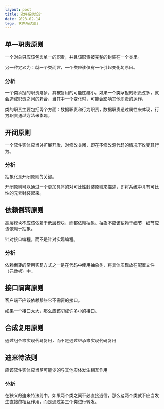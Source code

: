 ```yaml
---
layout: post
title: 软件系统设计
date: 2023-02-14
tags: 软件系统设计
---
```


## 单一职责原则

一个对象只应该包含单一的职责，并且该职责被完整的封装在一个类里。

另一种定义为：就一个类而言，一个类应该仅有一个引起变化的原因。

### 分析

一个类承担的职责越多，其被复用的可能性越小。如果一个类承担的职责过多，就会造成职责之间的耦合，当其中一个变化时，可能会影响其他职责的运作。

类的职责主要包括两个方面：数据职责和行为职责，数据职责通过属性来体现，行为职责通过方法来体现。

## 开闭原则

一个软件实体应当对扩展开发，对修改关闭，即在不修改源代码的情况下改变其行为。

### 分析

抽象化是开闭原则的关键。

开闭原则可以通过一个更加具体的对可比性封装原则来描述，即将系统中具有可比性的元素封装起来。

## 依赖倒转原则

高层模块不应该依赖于低层模块，而都依赖抽象。抽象不应该依赖于细节，细节应该依赖于抽象。

针对接口编程，而不是针对实现编程。

### 分析

依赖倒转的常用实现方式之一是在代码中使用抽象类，将具体实现放在配置文件（元数据）中。

## 接口隔离原则

客户端不应该依赖那些它不需要的接口。

如果一个接口太大，那么应该切成许多小的接口。

## 合成复用原则

通过组合来实现代码复用，而不是通过继承来实现代码复用

## 迪米特法则

应该软件实体应当尽可能少的与其他实体发生相互作用

### 分析

在狭义的迪米特法则中，如果两个类之间不必直接通信，那么这两个类就不应当发生直接的相互作用，而是通过第三个类进行转发。